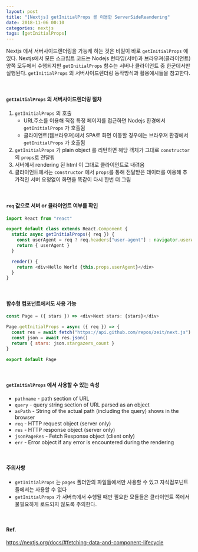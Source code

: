```yaml
---
layout: post
title: "[Nextjs] getInitialProps 를 이용한 ServerSideReandering"
date: 2018-11-06 00:10
categories: nextjs
tags: [getInitialProps]
---
```


Nextjs 에서 서버사이드렌더링을 가능케 하는 것은 비밀이 바로 `getInitialProps` 에 있다. Nextjs에서 모든 스크립트 코드는 Nodejs 런타임(서버)과 브라우져(클라이언트) 양쪽 모두에서 수행되지만 `getInitialProps` 함수는 서버나 클라이언트 중 한군데서만 실행된다. `getInitialProps` 의 서버사이드렌더링 동작방식과 활용예시들을 참고한다.

<br>

#### `getInitialProps` 의 서버사이드렌더링 절차

1. `getInitialProps` 의 호출
   - URL주소를 이용해 직접 특정 페이지를 접근하면 Nodejs 환경에서 `getInitialProps` 가 호출됨
   - 클라이언트(웹브라우져)에서 SPA로 화면 이동할 경우에는 브라우져 환경에서 `getInitialProps` 가 호출됨
1. `getInitialProps` 가 plain object 를 리턴하면 해당 객체가 그대로 `constructor` 의 `props`로 전달됨
1. 서버에서 rendering 된 html 이 그대로 클라이언트로 내려옴
1. 클라이언트에서는 `constructor` 에서 `props`를 통해 전달받은 데이터를 이용해 추가적인 서버 요청없이 화면을 똑같이 다시 한번 더 그림

<br>

#### `req` 값으로 서버 or 클라이언트 여부를 확인

```javascript
import React from "react"

export default class extends React.Component {
  static async getInitialProps({ req }) {
    const userAgent = req ? req.headers["user-agent"] : navigator.userAgent
    return { userAgent }
  }

  render() {
    return <div>Hello World {this.props.userAgent}</div>
  }
}
```

<br>

#### 함수형 컴포넌트에서도 사용 가능

```javascript
const Page = ({ stars }) => <div>Next stars: {stars}</div>

Page.getInitialProps = async ({ req }) => {
  const res = await fetch("https://api.github.com/repos/zeit/next.js")
  const json = await res.json()
  return { stars: json.stargazers_count }
}

export default Page
```

<br>

#### `getInitialProps` 에서 사용할 수 있는 속성

- `pathname` - path section of URL
- `query` - query string section of URL parsed as an object
- `asPath` - String of the actual path (including the query) shows in the browser
- `req` - HTTP request object (server only)
- `res` - HTTP response object (server only)
- `jsonPageRes` - Fetch Response object (client only)
- `err` - Error object if any error is encountered during the rendering

<br>

#### 주의사항

- `getInitialProps` 는 `pages` 폴더안의 파일들에서만 사용할 수 있고 자식컴포넌트들에서는 사용할 수 없다
- `getInitialProps` 가 서버측에서 수행될 때만 필요한 모듈들은 클라이언트 쪽에서 불필요하게 로드되지 않도록 주의한다.

<br>

#### Ref.

<https://nextjs.org/docs/#fetching-data-and-component-lifecycle>

